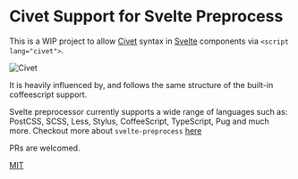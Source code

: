 #  Civet Support for Svelte Preprocess

This is a WIP project to allow [Civet](https://civet.dev) syntax in [Svelte](https://svelte.dev) components via `<script lang="civet">`.

![Civet](https://user-images.githubusercontent.com/13007891/210392977-03a3b140-ec63-4ce9-b6e3-0a0f7cac6cbe.png)

It is heavily influenced by, and follows the same structure of the built-in coffeescript support.

Svelte preprocessor currently supports a wide range of languages such as: PostCSS, SCSS, Less, Stylus, CoffeeScript, TypeScript, Pug and much more. Checkout more about `svelte-preprocess` [here](https://svelte.dev/docs#compile-time-svelte-preprocess)

PRs are welcomed.


[MIT](LICENSE)

